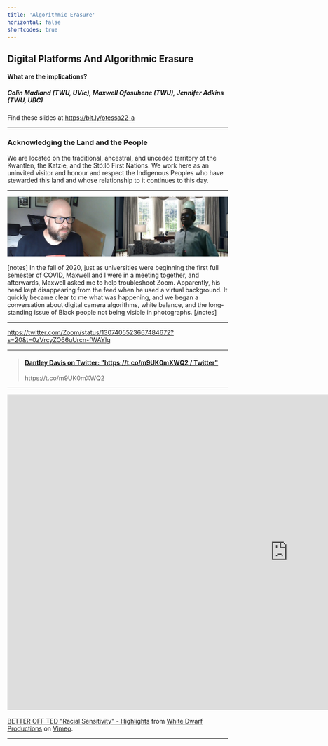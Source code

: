 ```yaml
---
title: 'Algorithmic Erasure'
horizontal: false
shortcodes: true
---
```




## Digital Platforms And Algorithmic Erasure
#### What are the implications?
##### Colin Madland (TWU, UVic), Maxwell Ofosuhene (TWU), Jennifer Adkins (TWU, UBC)

Find these slides at <https://bit.ly/otessa22-a>


---

### Acknowledging the Land and the People

We are located on the traditional, ancestral, and unceded territory of the Kwantlen, the Katzie, and the Stó:lô First Nations. We work here as an uninvited visitor and honour and respect the Indigenous Peoples who have stewarded this land and whose relationship to it continues to this day.

---



![text here](1.jpeg)

[notes]
In the fall of 2020, just as universities were beginning the first full semester of COVID, Maxwell and I were in a meeting together, and afterwards, Maxwell asked me to help troubleshoot Zoom. Apparently, his head kept disappearing from the feed when he used a virtual background. It quickly became clear to me what was happening, and we began a conversation about digital camera algorithms, white balance, and the long-standing issue of Black people not being visible in photographs.
[/notes]

---


https://twitter.com/Zoom/status/1307405523667484672?s=20&t=0zVrcyZO66uUrcn-fWAYIg

---

<blockquote class="embedly-card" data-card-key="05acda8fea1b4f099c92b66268f422dd" data-card-theme="dark" data-card-branding="0" data-card-type="article"><h4><a href="https://twitter.com/dantley/status/1390789795408842752?s=20&t=0zVrcyZO66uUrcn-fWAYIg">Dantley Davis on Twitter: "https://t.co/m9UK0mXWQ2 / Twitter"</a></h4><p>https://t.co/m9UK0mXWQ2</p></blockquote>
<script async src="//cdn.embedly.com/widgets/platform.js" charset="UTF-8"></script>

---

<iframe src="https://player.vimeo.com/video/29017688?h=44bf2a4b01&byline=0&portrait=0" width="1280" height="720" frameborder="0" allow="autoplay; fullscreen; picture-in-picture" allowfullscreen></iframe>


<p><a href="https://vimeo.com/29017688">BETTER OFF TED &quot;Racial Sensitivity&quot; - Highlights</a> from <a href="https://vimeo.com/whitedwarf">White Dwarf Productions</a> on <a href="https://vimeo.com">Vimeo</a>.</p>

---
